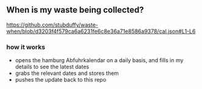 ## When is my waste being collected?
  https://github.com/stubduffy/waste-when/blob/d3203f4f579ca6a6231fe6c8e36a71e8586a9378/cal.json#L1-L6
  
  ### how it works
  - opens the hamburg Abfuhrkalendar on a daily basis, and fills in my details to see the latest dates
  - grabs the relevant dates and stores them
  - pushes the update back to this repo
  

